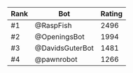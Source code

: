 Rank|Bot|Rating
---|---|---
#1|@RaspFish|2496
#2|@OpeningsBot|1994
#3|@DavidsGuterBot|1481
#4|@pawnrobot|1266
